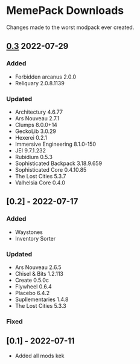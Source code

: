 
# MemePack Downloads

Changes made to the worst modpack ever created.

## [0.3](/assets/versions/MemePack-0.3) 2022-07-29 

### Added

- Forbidden arcanus 2.0.0
- Reliquary 2.0.8.1139

### Updated

- Architectury 4.6.77
- Ars Nouveau 2.7.1
- Clumps 8.0.0+14
- GeckoLib 3.0.29
- Hexerei 0.2.1
- Immersive Engineering 8.1.0-150
- JEI 9.7.1.232
- Rubidium 0.5.3
- Sophisticated Backpack 3.18.9.659
- Sophisticated Core 0.4.10.85
- The Lost Cities 5.3.7
- Valhelsia Core 0.4.0

## [0.2] - 2022-07-17
  
### Added

- Waystones
- Inventory Sorter

### Updated

- Ars Nouveau 2.6.5
- Chisel & Bits 1.2.113
- Create 0.5.0c
- Flywheel 0.6.4
- Placebo 6.4.2
- Supllementaries 1.4.8
- The Lost Cities 5.3.3
  
### Fixed

## [0.1] - 2022-07-11

- Added all mods kek
